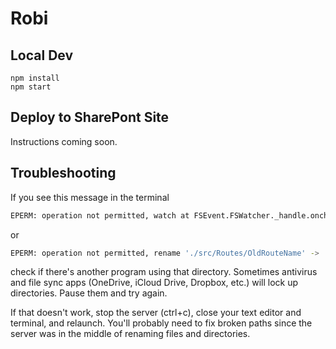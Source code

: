 # Robi

## Local Dev
```console
npm install
npm start
```

## Deploy to SharePont Site
Instructions coming soon.

## Troubleshooting
If you see this message in the terminal

```sh
EPERM: operation not permitted, watch at FSEvent.FSWatcher._handle.onchange
```
or
```sh
EPERM: operation not permitted, rename './src/Routes/OldRouteName' -> './src/Routes/NewRouteName'
```

check if there's another program using that directory. Sometimes antivirus and file sync apps (OneDrive, iCloud Drive, Dropbox, etc.) will lock up directories. Pause them and try again.

If that doesn't work, stop the server (ctrl+c), close your text editor and terminal, and relaunch. You'll probably need to fix broken paths since the server was in the middle of renaming files and directories.
